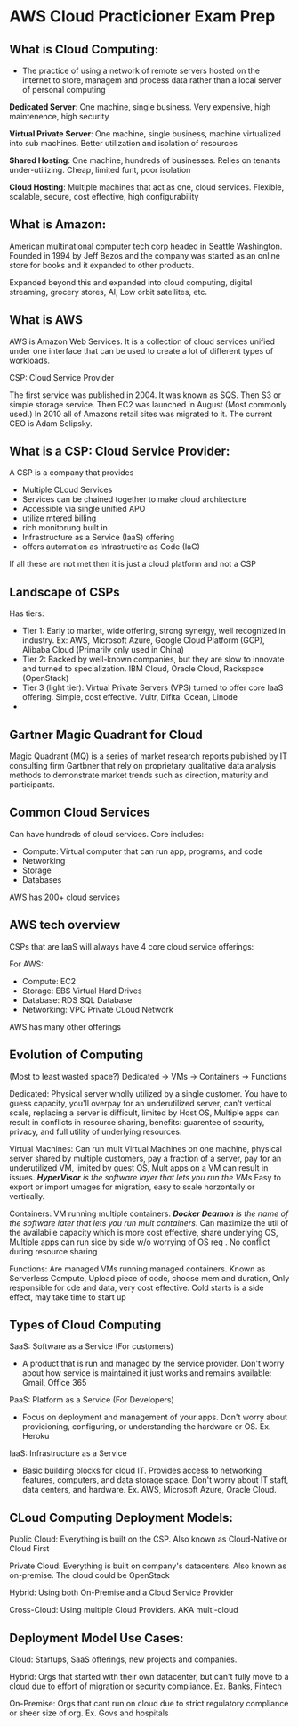 # AWS Cloud Practicioner Exam Prep

## What is Cloud Computing:
- The practice of using a network of remote servers hosted on the internet to store, managem and process data rather than a local server of personal computing

**Dedicated Server**: One machine, single business. Very expensive, high maintenence, high security

**Virtual Private Server**: One machine, single business, machine virtualized into sub machines. Better utilization and isolation of resources

**Shared Hosting**: One machine, hundreds of businesses. Relies on tenants under-utilizing. Cheap, limited funt, poor isolation

**Cloud Hosting**: Multiple machines that act as one, cloud services. Flexible, scalable, secure, cost effective, high configurability

## What is Amazon:

American multinational computer tech corp headed in Seattle Washington. Founded in 1994 by Jeff Bezos and the company was started as an online store for books and it expanded to other products.

Expanded beyond this and expanded into cloud computing, digital streaming, grocery stores, AI, Low orbit satellites, etc.

## What is AWS
AWS is Amazon Web Services. It is a collection of cloud services unified under one interface that can be used to create a lot of different types of workloads.

CSP: Cloud Service Provider

The first service was published in 2004. It was known as SQS. Then S3 or simple storage service. Then EC2 was launched in August (Most commonly used.) In 2010 all of Amazons retail sites was migrated to it. The current CEO is Adam Selipsky.

## What is a CSP: Cloud Service Provider:

A CSP is a company that provides
- Multiple CLoud Services
- Services can be chained together to make cloud architecture
- Accessible via single unified APO
- utilize mtered billing
- rich monitorung built in
- Infrastructure as a Service (IaaS) offering
- offers automation as Infrastructire as Code (IaC)

If all these are not met then it is just a cloud platform and not a CSP

## Landscape of CSPs
Has tiers: 
- Tier 1: Early to market, wide offering, strong synergy, well recognized in industry. Ex: AWS, Microsoft Azure, Google Cloud Platform (GCP), Alibaba Cloud (Primarily only used in China)
- Tier 2: Backed by well-known companies, but they are slow to innovate and turned to specialization. IBM Cloud, Oracle Cloud, Rackspace (OpenStack)
-  Tier 3 (light tier): Virtual Private Servers (VPS) turned to offer core IaaS offering. Simple, cost effective. Vultr, Difital Ocean, Linode
-  

## Gartner Magic Quadrant for Cloud

Magic Quadrant (MQ) is a series of market research reports published by IT consulting firm Gartbner that rely on proprietary qualitative data analysis methods to demonstrate market trends such as direction, maturity and participants.

## Common Cloud Services

Can have hundreds of cloud services. Core includes:
- Compute: Virtual computer that can run app, programs, and code
- Networking
- Storage
- Databases

AWS has 200+ cloud services

## AWS tech overview

CSPs that are IaaS will always have 4 core cloud service offerings:

For AWS:
- Compute: EC2
- Storage: EBS Virtual Hard Drives
- Database: RDS SQL Database
- Networking: VPC Private CLoud Network

AWS has many other offerings

## Evolution of Computing
 (Most to least wasted space?)
Dedicated -> VMs -> Containers -> Functions

Dedicated: Physical server wholly utilized by a single customer. You have to guess capacity, you'll overpay for an underutilized server, can't vertical scale, replacing a server is difficult, limited by Host OS, Multiple apps can result in conflicts in resource sharing, benefits: guarentee of security, privacy, and full utility of underlying resources.

Virtual Machines: Can run mult Virtual Machines on one machine, physical server shared by multiple customers, pay a fraction of a server, pay for an underutilized VM, limited by guest OS, Mult apps on a VM can result in issues. ***HyperVisor** is the software layer that lets you run the VMs* Easy to export or import umages for migration, easy to scale horzontally or vertically.


Containers: VM running multiple containers. ***Docker Deamon** is the name of the software later that lets you run mult containers*. Can  maximize the util of the availabile capacity which is more cost effective, share underlying OS, Multiple apps can run side by side w/o worrying of OS req . No conflict during resource sharing

Functions: Are managed VMs running managed containers. Known as Serverless Compute, Upload piece of code, choose mem and duration, Only responsible for cde and data, very cost effective. Cold starts is a side effect, may take time to start up

## Types of Cloud Computing

SaaS: Software as a Service (For customers)
- A product that is run and managed by the service provider. Don't worry about how service is maintained it just works and remains available: Gmail, Office 365

PaaS: Platform as a Service (For Developers)
- Focus on deployment and management of your apps. Don't worry about provicioning, configuring, or understanding the hardware or OS. Ex. Heroku

IaaS: Infrastructure as a Service
- Basic building blocks for cloud IT. Provides access to networking features, computers, and data storage space. Don't worry about IT staff, data centers, and hardware. Ex. AWS, Microsoft Azure, Oracle Cloud.

## CLoud Computing Deployment Models:

Public Cloud: Everything is built on the CSP. Also known as Cloud-Native or Cloud First

Private Cloud: Everything is built on company's datacenters. Also known as on-premise. The cloud could be OpenStack

Hybrid: Using both On-Premise and a Cloud Service Provider

Cross-Cloud: Using multiple Cloud Providers. AKA multi-cloud

## Deployment Model Use Cases:

Cloud: Startups, SaaS offerings, new projects and companies.

Hybrid: Orgs that started with their own datacenter, but can't fully move to a cloud due to effort of migration or security compliance. Ex. Banks, Fintech

On-Premise: Orgs that cant run on cloud due to strict regulatory compliance or sheer size of org. Ex. Govs and hospitals